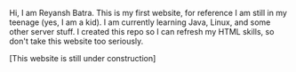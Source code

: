 Hi,
I am Reyansh Batra. 
This is my first website, for reference I am still in my teenage (yes, I am a kid). I am currently learning Java, Linux, and some other server stuff. I created this repo so I can refresh my HTML skills, so don't take this website too 
seriously.

[This website is still under construction]
